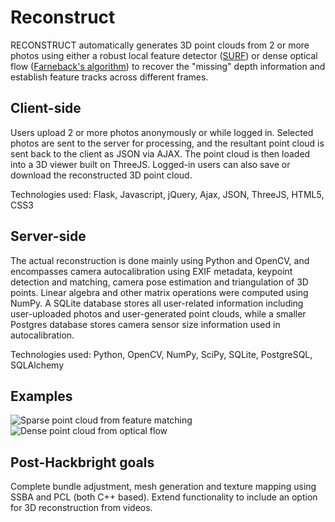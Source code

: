 # Reconstruct

RECONSTRUCT automatically generates 3D point clouds from 2 or more photos using either a robust local feature detector ([SURF](http://www.vision.ee.ethz.ch/~surf/eccv06.pdf)) or dense optical flow ([Farneback's algorithm](http://lmi.bwh.harvard.edu/papers/pdfs/gunnar/farnebackICPR00.pdf)) to recover the "missing" depth information and establish feature tracks across different frames. 

## Client-side

Users upload 2 or more photos anonymously or while logged in. Selected photos are sent to the server for processing, and the resultant point cloud is sent back to the client as JSON via AJAX. The point cloud is then loaded into a 3D viewer built on ThreeJS. Logged-in users can also save or download the reconstructed 3D point cloud.

Technologies used: Flask, Javascript, jQuery, Ajax, JSON, ThreeJS, HTML5, CSS3

## Server-side

The actual reconstruction is done mainly using Python and OpenCV, and encompasses camera autocalibration using EXIF metadata, keypoint detection and matching, camera pose estimation and triangulation of 3D points. Linear algebra and other matrix operations were computed using NumPy. A SQLite database stores all user-related information including user-uploaded photos and user-generated point clouds, while a smaller Postgres database stores camera sensor size information used in autocalibration.

Technologies used: Python, OpenCV, NumPy, SciPy, SQLite, PostgreSQL, SQLAlchemy

## Examples

![Sparse point cloud from feature matching](http://i.imgur.com/5710FTz.png)
![Dense point cloud from optical flow](http://i.imgur.com/sDdXn8h.png)

## Post-Hackbright goals

Complete bundle adjustment, mesh generation and texture mapping using SSBA and PCL (both C++ based). Extend functionality to include an option for 3D reconstruction from videos.